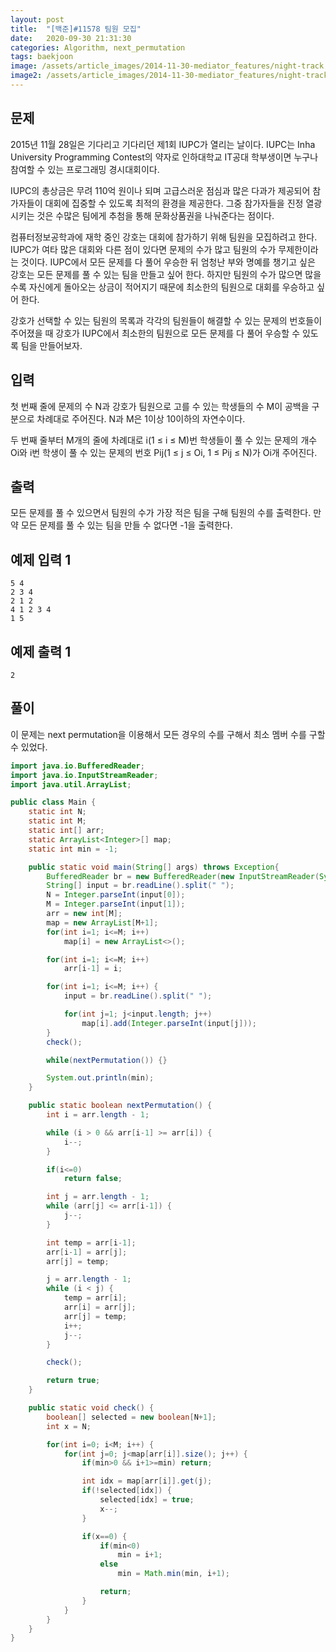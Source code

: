 ```yaml
---
layout: post
title:  "[백준]#11578 팀원 모집"
date:   2020-09-30 21:31:30
categories: Algorithm, next_permutation
tags: baekjoon
image: /assets/article_images/2014-11-30-mediator_features/night-track.JPG
image2: /assets/article_images/2014-11-30-mediator_features/night-track-mobile.JPG
---
```


문제
--------------------

2015년 11월 28일은 기다리고 기다리던 제1회 IUPC가 열리는 날이다. IUPC는 Inha University Programming Contest의 약자로 인하대학교 IT공대 학부생이면 누구나 참여할 수 있는 프로그래밍 경시대회이다. 

IUPC의 총상금은 무려 110억 원이나 되며 고급스러운 점심과 많은 다과가 제공되어 참가자들이 대회에 집중할 수 있도록 최적의 환경을 제공한다. 그중 참가자들을 진정 열광시키는 것은 수많은 팀에게 추첨을 통해 문화상품권을 나눠준다는 점이다.

컴퓨터정보공학과에 재학 중인 강호는 대회에 참가하기 위해 팀원을 모집하려고 한다. IUPC가 여타 많은 대회와 다른 점이 있다면 문제의 수가 많고 팀원의 수가 무제한이라는 것이다. IUPC에서 모든 문제를 다 풀어 우승한 뒤 엄청난 부와 명예를 챙기고 싶은 강호는 모든 문제를 풀 수 있는 팀을 만들고 싶어 한다. 하지만 팀원의 수가 많으면 많을수록 자신에게 돌아오는 상금이 적어지기 때문에 최소한의 팀원으로 대회를 우승하고 싶어 한다.

강호가 선택할 수 있는 팀원의 목록과 각각의 팀원들이 해결할 수 있는 문제의 번호들이 주어졌을 때 강호가 IUPC에서 최소한의 팀원으로 모든 문제를 다 풀어 우승할 수 있도록 팀을 만들어보자.

입력
---------------------------

첫 번째 줄에 문제의 수 N과 강호가 팀원으로 고를 수 있는 학생들의 수 M이 공백을 구분으로 차례대로 주어진다. N과 M은 1이상 10이하의 자연수이다.

두 번째 줄부터 M개의 줄에 차례대로 i(1 ≤ i ≤ M)번 학생들이 풀 수 있는 문제의 개수 Oi와 i번 학생이 풀 수 있는 문제의 번호 Pij(1 ≤ j ≤ Oi, 1 ≤ Pij ≤ N)가 Oi개 주어진다.

출력
----------------

모든 문제를 풀 수 있으면서 팀원의 수가 가장 적은 팀을 구해 팀원의 수를 출력한다. 만약 모든 문제를 풀 수 있는 팀을 만들 수 없다면 -1을 출력한다.

예제 입력 1 
----------------------

```
5 4
2 3 4
2 1 2
4 1 2 3 4
1 5
```

예제 출력 1 
------------------------

```
2
```

풀이
--------------------------

이 문제는 next permutation을 이용해서 모든 경우의 수를 구해서 최소 멤버 수를 구할 수 있었다.

```java
import java.io.BufferedReader;
import java.io.InputStreamReader;
import java.util.ArrayList;

public class Main {
    static int N;
    static int M;
    static int[] arr;
    static ArrayList<Integer>[] map;
    static int min = -1;

    public static void main(String[] args) throws Exception{
        BufferedReader br = new BufferedReader(new InputStreamReader(System.in));
        String[] input = br.readLine().split(" ");
        N = Integer.parseInt(input[0]);
        M = Integer.parseInt(input[1]);
        arr = new int[M];
        map = new ArrayList[M+1];
        for(int i=1; i<=M; i++)
            map[i] = new ArrayList<>();

        for(int i=1; i<=M; i++)
            arr[i-1] = i;

        for(int i=1; i<=M; i++) {
            input = br.readLine().split(" ");

            for(int j=1; j<input.length; j++)
                map[i].add(Integer.parseInt(input[j]));
        }
        check();

        while(nextPermutation()) {}

        System.out.println(min);
    }

    public static boolean nextPermutation() {
        int i = arr.length - 1;

        while (i > 0 && arr[i-1] >= arr[i]) {
            i--;
        }

        if(i<=0)
            return false;

        int j = arr.length - 1;
        while (arr[j] <= arr[i-1]) {
            j--;
        }

        int temp = arr[i-1];
        arr[i-1] = arr[j];
        arr[j] = temp;

        j = arr.length - 1;
        while (i < j) {
            temp = arr[i];
            arr[i] = arr[j];
            arr[j] = temp;
            i++;
            j--;
        }

        check();

        return true;
    }

    public static void check() {
        boolean[] selected = new boolean[N+1];
        int x = N;

        for(int i=0; i<M; i++) {
            for(int j=0; j<map[arr[i]].size(); j++) {
                if(min>0 && i+1>=min) return;

                int idx = map[arr[i]].get(j);
                if(!selected[idx]) {
                    selected[idx] = true;
                    x--;
                }

                if(x==0) {
                    if(min<0)
                        min = i+1;
                    else
                        min = Math.min(min, i+1);

                    return;
                }
            }
        }
    }
}
```
